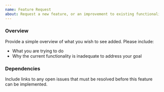 ```yaml
---
name: Feature Request
about: Request a new feature, or an improvement to existing functionality.
---
```

### Overview
Provide a simple overview of what you wish to see added. Please include:

* What you are trying to do
* Why the current functionality is inadequate to address your goal

### Dependencies
Include links to any open issues that must be resolved before this feature can be implemented.
